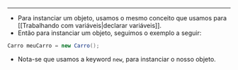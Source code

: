 ___
- Para instanciar um objeto, usamos o mesmo conceito que usamos para [[Trabalhando com variáveis|declarar variáveis]].
- Então para instanciar um objeto, seguimos o exemplo a seguir:
```java
Carro meuCarro = new Carro();
```
- Nota-se que usamos a keyword `new`, para instanciar o nosso objeto.